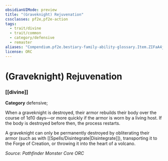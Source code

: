 ```yaml
---
obsidianUIMode: preview
title: "(Graveknight) Rejuvenation"
cssclasses: pf2e,pf2e-action
tags:
  - trait/divine
  - trait/common
  - category/defensive
  - remaster
aliases: "Compendium.pf2e.bestiary-family-ability-glossary.Item.ZIFaA4jDQjM0vq8q"
license: ORC
---
```

# (Graveknight) Rejuvenation

### [[divine]]

**Category** defensive; 




When a graveknight is destroyed, their armor rebuilds their body over the course of 1d10 days—or more quickly if the armor is worn by a living host. If the body is destroyed before then, the process restarts.

A graveknight can only be permanently destroyed by obliterating their armor (such as with [[Spells/Disintegrate|Disintegrate]]), transporting it to the Forge of Creation, or throwing it into the heart of a volcano.

*Source: Pathfinder Monster Core*
*ORC*